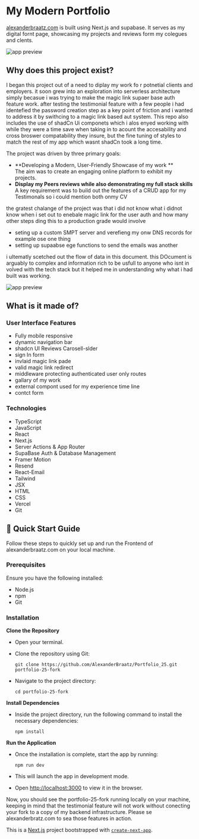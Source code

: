 # My Modern Portfolio

<a href="https://alexanderbraatz.com" target="_blank">alexanderbraatz.com</a> is built using Next.js and supabase. It serves as my digital fornt page, showcasing my projects and reviews form my colegues and clents.

![app preview](./other/preview/Desktop.png)

## Why does this project exist?

I began this project out of a need to diplay my work fo r potnetial clients and employers. it soon grew into an exploration into serverless architecture simply becasue i was trying to make the magic link supaer base auth feature work. after testing the testimonial feature with a few people i had identefied the password creation step as a key point of friction and i wanted to address it by swithcing to a magic link based aut system. This repo also includes the use of shadCn Ui componets which i alos enyed working with while they were a time save when taking in to acount the accesability and cross broswer compatability they insure, but the fine tuning of styles to match the rest of my app which wasnt shadCn took a long time. 

The project was driven by three primary goals:

- **Developing a Modern, User-Friendly Showcase of my work ** <br/>The aim was to create an engaging online platform to exhibit my projects.
- **Display my Peers reviews while also demonstrating my full stack skills** <br/>A key requirement was to build out the features of a CRUD app for my Testimonals so i could mention both onmy CV

the gratest chalange of the project was that i did not know what i didnot know when i set out to enebale magic link for the user auth and how many other steps ding this to a production grade would involve 

- seting up a custom SMPT server and verefieng my onw DNS records for example ose one thing
- setting up supaabse ege functions to send the emails was another

i ultematly scetched out the flow of data in this document. this DOcument is arguably to complex and information rich to be usfull to anyone who isnt in volved with the tech stack but it helped me in understanding why what i had built was working. 

![app preview](./other/preview/Desktop.png)


## What is it made of?

### User Interface Features

- Fully mobile responsive
- dynamic navigation bar
- shadcn UI Reviews Carosell-slder
- sign In form
- invlaid magic link pade
- valid magic link redirect
- middleware protecting authenticated user only routes
- gallary of my work
- external compont used for my experience time line
- contct form 

### Technologies
 
- TypeScript
- JavaScript
- React
- Next.js
- Server Actions & App Router
- SupaBase Auth & Database Management
- Framer Motion
- Resend
- React-Email
- Tailwind
- JSX
- HTML
- CSS
- Vercel
- Git

## 🚀 Quick Start Guide

Follow these steps to quickly set up and run the Frontend of alexanderbraatz.com on your local machine.

### Prerequisites

Ensure you have the following installed:

- Node.js
- npm
- Git

### Installation

**Clone the Repository**

- Open your terminal.
- Clone the repository using Git:

  ```
  git clone https://github.com/AlexanderBraatz/Portfolio_25.git portfolio-25-fork
  ```

- Navigate to the project directory:

  ```
  cd portfolio-25-fork
  ```

**Install Dependencies**

- Inside the project directory, run the following command to install the necessary dependencies:

  ```
  npm install
  ```

**Run the Application**

- Once the installation is complete, start the app by running:

  ```
  npm run dev
  ```

- This will launch the app in development mode.
- Open [http://localhost:3000](http://localhost:3000) to view it in the browser.


Now, you should see the portfolio-25-fork running locally on your machine, keeping in mind that the testimonial feature will not work without conecting your fork to a copy of my  backend infrastructure. Please se alexanderbratz.com to sea those features in action.


This is a [Next.js](https://nextjs.org/) project bootstrapped with [`create-next-app`](https://github.com/vercel/next.js/tree/canary/packages/create-next-app).


